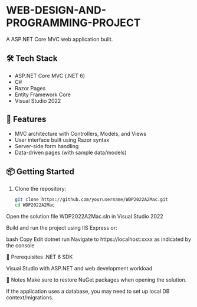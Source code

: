 # WEB-DESIGN-AND-PROGRAMMING-PROJECT

A ASP.NET Core MVC web application built.

## 🛠 Tech Stack

- ASP.NET Core MVC (.NET 6)
- C#
- Razor Pages
- Entity Framework Core
- Visual Studio 2022

## 🚀 Features

- MVC architecture with Controllers, Models, and Views
- User interface built using Razor syntax
- Server-side form handling
- Data-driven pages (with sample data/models)

## 📦 Getting Started

1. Clone the repository:

   ```bash
   git clone https://github.com/yourusername/WDP2022A2Mac.git
   cd WDP2022A2Mac
Open the solution file WDP2022A2Mac.sln in Visual Studio 2022

Build and run the project using IIS Express or:

bash
Copy
Edit
dotnet run
Navigate to https://localhost:xxxx as indicated by the console

📌 Prerequisites
.NET 6 SDK

Visual Studio with ASP.NET and web development workload

📝 Notes
Make sure to restore NuGet packages when opening the solution.

If the application uses a database, you may need to set up local DB context/migrations.
